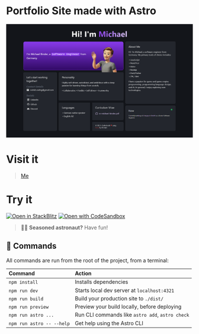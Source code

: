# Portfolio Site made with Astro
![](readme/screenshot-01.png)

# Visit it
> [Me](https://rednibcoding.github.io/)

# Try it

[![Open in StackBlitz](https://developer.stackblitz.com/img/open_in_stackblitz.svg)](https://stackblitz.com/github/rednibcoding.github.io)
[![Open with CodeSandbox](https://assets.codesandbox.io/github/button-edit-lime.svg)](https://codesandbox.io/p/sandbox/github/rednibcoding.github.io)

> 🧑‍🚀 **Seasoned astronaut?** Have fun!

## 🧞 Commands

All commands are run from the root of the project, from a terminal:

| Command                   | Action                                           |
| :------------------------ | :----------------------------------------------- |
| `npm install`             | Installs dependencies                            |
| `npm run dev`             | Starts local dev server at `localhost:4321`      |
| `npm run build`           | Build your production site to `./dist/`          |
| `npm run preview`         | Preview your build locally, before deploying     |
| `npm run astro ...`       | Run CLI commands like `astro add`, `astro check` |
| `npm run astro -- --help` | Get help using the Astro CLI                     |
